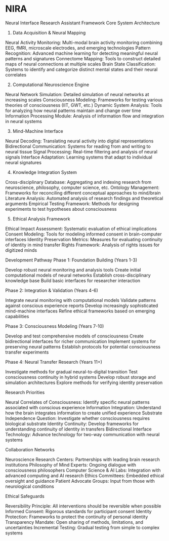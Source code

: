 # NIRA


Neural Interface Research Assistant Framework
Core System Architecture
1. Data Acquisition & Neural Mapping

Neural Activity Monitoring: Multi-modal brain activity monitoring combining EEG, fMRI, microscale electrodes, and emerging technologies
Pattern Recognition: Advanced machine learning for detecting meaningful neural patterns and signatures
Connectome Mapping: Tools to construct detailed maps of neural connections at multiple scales
Brain State Classification: Systems to identify and categorize distinct mental states and their neural correlates

2. Computational Neuroscience Engine

Neural Network Simulation: Detailed simulation of neural networks at increasing scales
Consciousness Modeling: Frameworks for testing various theories of consciousness (IIT, GWT, etc.)
Dynamic System Analysis: Tools for analyzing how neural patterns maintain and change over time
Information Processing Module: Analysis of information flow and integration in neural systems

3. Mind-Machine Interface

Neural Decoding: Translating neural activity into digital representations
Bidirectional Communication: Systems for reading from and writing to neural tissue
Signal Processing: Real-time filtering and analysis of neural signals
Interface Adaptation: Learning systems that adapt to individual neural signatures

4. Knowledge Integration System

Cross-disciplinary Database: Aggregating and indexing research from neuroscience, philosophy, computer science, etc.
Ontology Management: Frameworks for reconciling different conceptual approaches to mind/brain
Literature Analysis: Automated analysis of research findings and theoretical arguments
Empirical Testing Framework: Methods for designing experiments to test hypotheses about consciousness

5. Ethical Analysis Framework

Ethical Impact Assessment: Systematic evaluation of ethical implications
Consent Modeling: Tools for modeling informed consent in brain-computer interfaces
Identity Preservation Metrics: Measures for evaluating continuity of identity in mind transfer
Rights Framework: Analysis of rights issues for digitized minds

Development Pathway
Phase 1: Foundation Building (Years 1-3)

Develop robust neural monitoring and analysis tools
Create initial computational models of neural networks
Establish cross-disciplinary knowledge base
Build basic interfaces for researcher interaction

Phase 2: Integration & Validation (Years 4-6)

Integrate neural monitoring with computational models
Validate patterns against conscious experience reports
Develop increasingly sophisticated mind-machine interfaces
Refine ethical frameworks based on emerging capabilities

Phase 3: Consciousness Modeling (Years 7-10)

Develop and test comprehensive models of consciousness
Create bidirectional interfaces for richer communication
Implement systems for preserving neural patterns
Establish protocols for potential consciousness transfer experiments

Phase 4: Neural Transfer Research (Years 11+)

Investigate methods for gradual neural-to-digital transition
Test consciousness continuity in hybrid systems
Develop robust storage and simulation architectures
Explore methods for verifying identity preservation

Research Priorities

Neural Correlates of Consciousness: Identify specific neural patterns associated with conscious experience
Information Integration: Understand how the brain integrates information to create unified experience
Substrate Independence Question: Investigate whether consciousness requires biological substrate
Identity Continuity: Develop frameworks for understanding continuity of identity in transfers
Bidirectional Interface Technology: Advance technology for two-way communication with neural systems

Collaboration Networks

Neuroscience Research Centers: Partnerships with leading brain research institutions
Philosophy of Mind Experts: Ongoing dialogue with consciousness philosophers
Computer Science & AI Labs: Integration with advanced computing and AI research
Ethics Committees: Embedded ethical oversight and guidance
Patient Advocate Groups: Input from those with neurological conditions

Ethical Safeguards

Reversibility Principle: All interventions should be reversible when possible
Informed Consent: Rigorous standards for participant consent
Identity Protection: Frameworks to protect the continuity of personal identity
Transparency Mandate: Open sharing of methods, limitations, and uncertainties
Incremental Testing: Gradual testing from simple to complex systems
